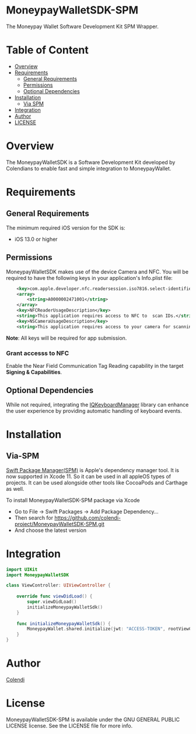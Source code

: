 # MoneypayWalletSDK-SPM

The Moneypay Wallet Software Development Kit SPM Wrapper.

# Table of Content
- [Overview](#overview)
- [Requirements](#requirements)
    - [General Requirements](#general-requirements)
    - [Permissions](#permissions)
    - [Optional Dependencies](#optional-dependencies)
- [Installation](#installation)
    - [Via SPM](#via-spm)
- [Integration](#integration)
- [Author](#author)
- [LICENSE](#license)

# Overview

The MoneypayWalletSDK is a Software Development Kit developed by Colendians to enable fast and simple integration to MoneypayWallet.

#  Requirements

## General Requirements
The minimum required iOS version for the SDK is:  
* iOS 13.0 or higher  

## Permissions

MoneypayWalletSDK makes use of the device Camera and NFC. You will be required to have the following keys in your application's Info.plist file:

```xml
    <key>com.apple.developer.nfc.readersession.iso7816.select-identifiers</key>
	<array>
		<string>A0000002471001</string>
	</array>
	<key>NFCReaderUsageDescription</key>
	<string>This application requires access to NFC to  scan IDs.</string>
	<key>NSCameraUsageDescription</key>
	<string>This application requires access to your camera for scanning and uploading the document.</string>
```
**Note**: All keys will be required for app submission.

### Grant accesss to NFC
Enable the Near Field Communication Tag Reading capability in the target **Signing & Capabilities**. 

## Optional Dependencies

While not required, integrating the [IQKeyboardManager](https://github.com/hackiftekhar/IQKeyboardManager) library can enhance the user experience by providing automatic handling of keyboard events.

# Installation

## Via-SPM

[Swift Package Manager(SPM)](https://swift.org/package-manager/) is Apple's dependency manager tool. It is now supported in Xcode 11. So it can be used in all appleOS types of projects. It can be used alongside other tools like CocoaPods and Carthage as well. 

To install MoneypayWalletSDK-SPM package via Xcode

 * Go to File -> Swift Packages -> Add Package Dependency...
 * Then search for https://github.com/colendi-project/MoneypayWalletSDK-SPM.git
 * And choose the latest version

# Integration

```swift
import UIKit
import MoneypayWalletSDK

class ViewController: UIViewController {
    
    override func viewDidLoad() {
        super.viewDidLoad()
        initializeMoneypayWalletSdk()
    }
    
    func initializeMoneypayWalletSdk() {
        MoneypayWallet.shared.initialize(jwt: "ACCESS-TOKEN", rootViewController: self, environment: .dev)   
    }
}

```

# Author

[Colendi](https://github.com/colendi-project)

# License

MoneypayWalletSDK-SPM is available under the GNU GENERAL PUBLIC LICENSE license. See the LICENSE file for more info.
